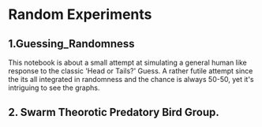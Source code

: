 # Random Experiments
## 1.Guessing_Randomness
This notebook is about a small attempt at simulating a general human like response to the classic 'Head or Tails?' Guess. A rather futile attempt since the its all integrated in randomness and the chance is always 50-50, yet it's intriguing to see the graphs.
## 2. Swarm Theorotic Predatory Bird Group.

